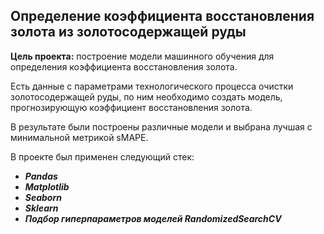 ## Определение коэффициента восстановления золота из золотосодержащей руды

**Цель проекта:** построение модели машинного обучения для определения коэффициента восстановления золота.

Есть данные с параметрами технологического процесса очистки золотосодержащей руды, по ним необходимо создать модель, прогнозирующую коэффициент восстановления золота.

В результате были построены различные модели и выбрана лучшая с минимальной метрикой sMAPE.

В проекте был применен следующий стек:
* **_Pandas_**
* **_Matplotlib_**
* **_Seaborn_**
* **_Sklearn_**
* **_Подбор гиперпараметров моделей RandomizedSearchCV_**
